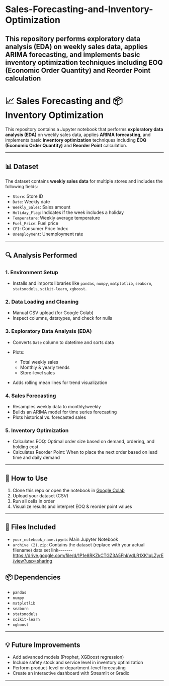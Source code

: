 # Sales-Forecasting-and-Inventory-Optimization
This repository  performs exploratory data analysis (EDA) on weekly sales data, applies ARIMA forecasting, and implements basic inventory optimization techniques including EOQ (Economic Order Quantity) and Reorder Point calculation
---

# 📈 Sales Forecasting and 📦 Inventory Optimization

This repository contains a Jupyter notebook that performs **exploratory data analysis (EDA)** on weekly sales data, applies **ARIMA forecasting**, and implements basic **inventory optimization** techniques including **EOQ (Economic Order Quantity)** and **Reorder Point** calculation.

---

## 📊 Dataset

The dataset contains **weekly sales data** for multiple stores and includes the following fields:

* `Store`: Store ID
* `Date`: Weekly date
* `Weekly_Sales`: Sales amount
* `Holiday_Flag`: Indicates if the week includes a holiday
* `Temperature`: Weekly average temperature
* `Fuel_Price`: Fuel price
* `CPI`: Consumer Price Index
* `Unemployment`: Unemployment rate

---

## 🔍 Analysis Performed

### 1. **Environment Setup**

* Installs and imports libraries like `pandas`, `numpy`, `matplotlib`, `seaborn`, `statsmodels`, `scikit-learn`, `xgboost`.

### 2. **Data Loading and Cleaning**

* Manual CSV upload (for Google Colab)
* Inspect columns, datatypes, and check for nulls

### 3. **Exploratory Data Analysis (EDA)**

* Converts `Date` column to datetime and sorts data
* Plots:

  * Total weekly sales
  * Monthly & yearly trends
  * Store-level sales
* Adds rolling mean lines for trend visualization

### 4. **Sales Forecasting**

* Resamples weekly data to monthly/weekly
* Builds an ARIMA model for time series forecasting
* Plots historical vs. forecasted sales

### 5. **Inventory Optimization**

* Calculates EOQ: Optimal order size based on demand, ordering, and holding cost
* Calculates Reorder Point: When to place the next order based on lead time and daily demand

---

## 🚀 How to Use

1. Clone this repo or open the notebook in [Google Colab](https://colab.research.google.com/)
2. Upload your dataset (CSV)
3. Run all cells in order
4. Visualize results and interpret EOQ & reorder point values

---

## 📁 Files Included

* `your_notebook_name.ipynb`: Main Jupyter Notebook
* `archive (2).zip`: Contains the dataset (replace with your actual filename)
data set link-------https://drive.google.com/file/d/1P1e8RKZkCTGZ3A5FhkVdLR1XK1qLZyrE/view?usp=sharing

## 📦 Dependencies

* `pandas`
* `numpy`
* `matplotlib`
* `seaborn`
* `statsmodels`
* `scikit-learn`
* `xgboost`

---

## 💡 Future Improvements

* Add advanced models (Prophet, XGBoost regression)
* Include safety stock and service level in inventory optimization
* Perform product-level or department-level forecasting
* Create an interactive dashboard with Streamlit or Gradio

---

